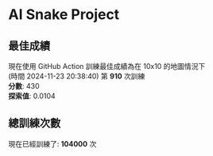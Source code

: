 
# AI Snake Project

## **最佳成績**
現在使用 GitHub Action 訓練最佳成績為在 10x10 的地圖情況下  
(時間 2024-11-23 20:38:40) 第 **910** 次訓練  
**分數**: 430  
**探索值**: 0.0104

## 總訓練次數
現在已經訓練了: **104000** 次
